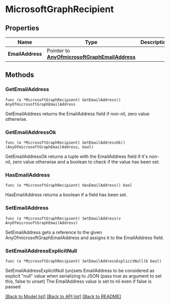 # MicrosoftGraphRecipient

## Properties

Name | Type | Description | Notes
------------ | ------------- | ------------- | -------------
**EmailAddress** | Pointer to [**AnyOfmicrosoftGraphEmailAddress**](anyOf&lt;microsoft.graph.emailAddress&gt;.md) |  | [optional] 

## Methods

### GetEmailAddress

`func (o *MicrosoftGraphRecipient) GetEmailAddress() AnyOfmicrosoftGraphEmailAddress`

GetEmailAddress returns the EmailAddress field if non-nil, zero value otherwise.

### GetEmailAddressOk

`func (o *MicrosoftGraphRecipient) GetEmailAddressOk() (AnyOfmicrosoftGraphEmailAddress, bool)`

GetEmailAddressOk returns a tuple with the EmailAddress field if it's non-nil, zero value otherwise
and a boolean to check if the value has been set.

### HasEmailAddress

`func (o *MicrosoftGraphRecipient) HasEmailAddress() bool`

HasEmailAddress returns a boolean if a field has been set.

### SetEmailAddress

`func (o *MicrosoftGraphRecipient) SetEmailAddress(v AnyOfmicrosoftGraphEmailAddress)`

SetEmailAddress gets a reference to the given AnyOfmicrosoftGraphEmailAddress and assigns it to the EmailAddress field.

### SetEmailAddressExplicitNull

`func (o *MicrosoftGraphRecipient) SetEmailAddressExplicitNull(b bool)`

SetEmailAddressExplicitNull (un)sets EmailAddress to be considered as explicit "null" value
when serializing to JSON (pass true as argument to set this, false to unset)
The EmailAddress value is set to nil even if false is passed

[[Back to Model list]](../README.md#documentation-for-models) [[Back to API list]](../README.md#documentation-for-api-endpoints) [[Back to README]](../README.md)


